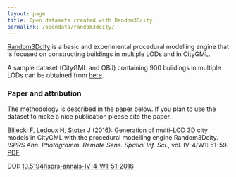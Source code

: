 ```yaml
---
layout: page
title: Open datasets created with Random3Dcity
permalink: /opendata/random3dcity/
---
```


[Random3Dcity](https://github.com/tudelft3d/Random3Dcity) is a basic and experimental procedural modelling engine that is focused on constructing buildings in multiple LODs and in CityGML.

A sample dataset (CityGML and OBJ) containing 900 buildings in multiple LODs can be obtained from [here](https://filipbiljecki.com/code/Random3Dcity.html).

### Paper and attribution

The methodology is described in the paper below.
If you plan to use the dataset to make a nice publication please cite the paper.

Biljecki F, Ledoux H, Stoter J (2016): Generation of multi-LOD 3D city models in CityGML with the procedural modelling engine Random3Dcity. *ISPRS Ann. Photogramm. Remote Sens. Spatial Inf. Sci.*, vol. IV-4/W1: 51-59. [PDF](http://www.isprs-ann-photogramm-remote-sens-spatial-inf-sci.net/IV-4-W1/51/2016/isprs-annals-IV-4-W1-51-2016.pdf)

DOI: [10.5194/isprs-annals-IV-4-W1-51-2016](http://doi.org/10.5194/isprs-annals-IV-4-W1-51-2016)

